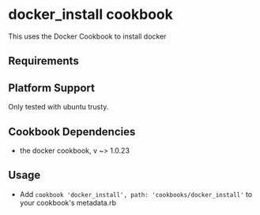 docker\_install cookbook
===============

This uses the Docker Cookbook to install docker

Requirements
------------

Platform Support
----------------
Only tested with ubuntu trusty.

Cookbook Dependencies
---------------------
- the docker cookbook, v ~> 1.0.23

Usage
-----
- Add ```cookbook 'docker_install', path: 'cookbooks/docker_install'``` to your cookbook's metadata.rb
